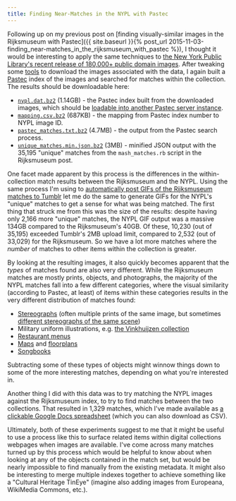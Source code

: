```yaml
---
title: Finding Near-Matches in the NYPL with Pastec
---
```


Following up on my previous post on [finding visually-similar images in the Rijksmuseum with Pastec]({{ site.baseurl }}{% post_url 2015-11-03-finding_near-matches_in_the_rijksmuseum_with_pastec %}), I thought it would be interesting to apply the same techniques to [the New York Public Library's recent release of 180,000+ public domain images](http://www.nypl.org/research/collections/digital-collections/public-domain). After tweaking some [tools](https://github.com/NYPL-publicdomain/pd-visualization) to download the images associated with the data, I again built a [Pastec](http://pastec.io/) index of the images and searched for matches within the collection. The results should be downloadable here:

* [`nypl.dat.bz2`](https://duke.box.com/shared/static/xeg01hz22xc1s4iom6pkxepr54ximj1h.bz2) (1.14GB) - the Pastec index built from the downloaded images, which should be [loadable into another Pastec server instance](http://pastec.io/doc#setup).
* [`mapping.csv.bz2`](https://duke.box.com/shared/static/2da2s22hyrpnh4eytm719wh8ozqttoqa.bz2) (687KB) - the mapping from Pastec index number to NYPL image ID.
* [`pastec_matches.txt.bz2`](https://duke.box.com/shared/static/ijopot7r77qjogim8ln1botv90y386s6.bz2) (4.7MB) - the output from the Pastec search process.
* [`unique_matches.min.json.bz2`](https://duke.box.com/shared/static/vgqqcwtz0n2ecnowmfh9mtgcxcyrrxgg.bz2) (3MB) - minified JSON output with the 35,195 "unique" matches from the `mash_matches.rb` script in the Rijksmuseum post.

One facet made apparent by this process is the differences in the within-collection match results between the Rijksmuseum and the NYPL. Using the same process I'm using to [automatically post GIFs of the Rijksmuseum matches to Tumblr](http://rijksmuseum-pastec.tumblr.com/) let me do the same to generate GIFs for the NYPL's "unique" matches to get a sense for what was being matched. The first thing that struck me from this was the size of the results: despite having only 2,166 more "unique" matches, the NYPL GIF output was a massive 134GB compared to the Rijksmuseum's 40GB. Of these, 10,230 (out of 35,195) exceeded Tumblr's 2MB upload limit, compared to 2,532 (out of 33,029) for the Rijksmuseum. So we have a lot more matches where the *number* of matches to other items within the collection is greater.

By looking at the resulting images, it also quickly becomes apparent that the *types* of matches found are also very different. While the Rijksmuseum matches are mostly prints, objects, and photographs, the majority of the NYPL matches fall into a few different categories, where the visual similarity (according to Pastec, at least) of items within these categories results in the very different distribution of matches found:

* [Stereographs](http://stereo.nypl.org/) (often multiple prints of the same image, but sometimes [different stereographs of the same scene](https://twitter.com/ryanfb/status/693205214489346048))
* Military uniform illustrations, e.g. [the Vinkhuijzen collection](http://digitalcollections.nypl.org/collections/the-vinkhuijzen-collection-of-military-uniforms#/?tab=navigation)
* [Restaurant menus](http://menus.nypl.org/)
* [Maps](http://www.nypl.org/node/80186) and [floorplans](http://digitalcollections.nypl.org/collections/apartment-houses-of-the-metropolis#/?tab=about)
* [Songbooks](http://digitalcollections.nypl.org/collections/american-popular-songs#/?tab=navigation)

Subtracting some of these types of objects might winnow things down to some of the more interesting matches, depending on what you're interested in.

Another thing I did with this data was to try matching the NYPL images against the Rijksmuseum index, to try to find matches between the two collections. That resulted in 1,329 matches, which I've made available as [a clickable Google Docs spreadsheet](https://docs.google.com/spreadsheets/d/1BCcwzS1mEIG-xm7kfKDnf4fG5FW01MB30elCLJQvS-w/edit) (which you can also download as CSV).

Ultimately, both of these experiments suggest to me that it might be useful to use a process like this to surface related items within digital collections webpages when images are available. I've come across many matches turned up by this process which would be helpful to know about when looking at any of the objects contained in the match set, but would be nearly impossible to find manually from the existing metadata. It might also be interesting to merge multiple indexes together to achieve something like a "Cultural Heritage TinEye" (imagine also adding images from Europeana, WikiMedia Commons, etc.).
